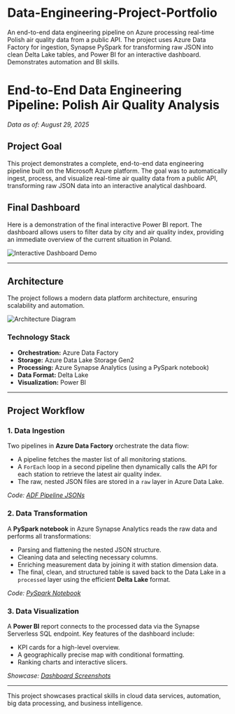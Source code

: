 # Data-Engineering-Project-Portfolio
An end-to-end data engineering pipeline on Azure processing real-time Polish air quality data from a public API. The project uses Azure Data Factory for ingestion, Synapse PySpark for transforming raw JSON into clean Delta Lake tables, and Power BI for an interactive dashboard. Demonstrates automation and BI skills.




# End-to-End Data Engineering Pipeline: Polish Air Quality Analysis

*Data as of: August 29, 2025*

## Project Goal

This project demonstrates a complete, end-to-end data engineering pipeline built on the Microsoft Azure platform. The goal was to automatically ingest, process, and visualize real-time air quality data from a public API, transforming raw JSON data into an interactive analytical dashboard.

## Final Dashboard

Here is a demonstration of the final interactive Power BI report. The dashboard allows users to filter data by city and air quality index, providing an immediate overview of the current situation in Poland.

![Interactive Dashboard Demo](showcase/PBI_report.gif)

---

## Architecture

The project follows a modern data platform architecture, ensuring scalability and automation.

![Architecture Diagram](showcase/project_architecture.png)  


### Technology Stack
* **Orchestration:** Azure Data Factory
* **Storage:** Azure Data Lake Storage Gen2
* **Processing:** Azure Synapse Analytics (using a PySpark notebook)
* **Data Format:** Delta Lake
* **Visualization:** Power BI

---

## Project Workflow

### 1. Data Ingestion
Two pipelines in **Azure Data Factory** orchestrate the data flow:
* A pipeline fetches the master list of all monitoring stations.
* A `ForEach` loop in a second pipeline then dynamically calls the API for each station to retrieve the latest air quality index.
* The raw, nested JSON files are stored in a `raw` layer in Azure Data Lake.

*Code: [ADF Pipeline JSONs](/adf-pipelines/)*

### 2. Data Transformation
A **PySpark notebook** in Azure Synapse Analytics reads the raw data and performs all transformations:
* Parsing and flattening the nested JSON structure.
* Cleaning data and selecting necessary columns.
* Enriching measurement data by joining it with station dimension data.
* The final, clean, and structured table is saved back to the Data Lake in a `processed` layer using the efficient **Delta Lake** format.

*Code: [PySpark Notebook](/synapse-notebook/)*

### 3. Data Visualization
A **Power BI** report connects to the processed data via the Synapse Serverless SQL endpoint. Key features of the dashboard include:
* KPI cards for a high-level overview.
* A geographically precise map with conditional formatting.
* Ranking charts and interactive slicers.

*Showcase: [Dashboard Screenshots](/showcase/)*

---

This project showcases practical skills in cloud data services, automation, big data processing, and business intelligence.
